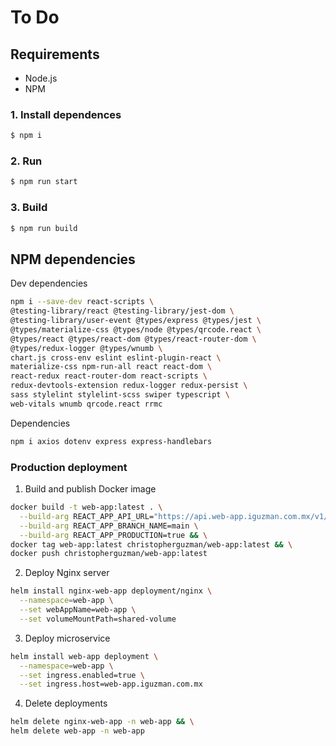 # To Do

## Requirements

* Node.js
* NPM

### 1. Install dependences
```sh
$ npm i
```
### 2. Run
```sh
$ npm run start
```
### 3. Build
```sh
$ npm run build
```

## NPM dependencies

Dev dependencies
```sh
npm i --save-dev react-scripts \
@testing-library/react @testing-library/jest-dom \
@testing-library/user-event @types/express @types/jest \
@types/materialize-css @types/node @types/qrcode.react \
@types/react @types/react-dom @types/react-router-dom \
@types/redux-logger @types/wnumb \
chart.js cross-env eslint eslint-plugin-react \
materialize-css npm-run-all react react-dom \
react-redux react-router-dom react-scripts \
redux-devtools-extension redux-logger redux-persist \
sass stylelint stylelint-scss swiper typescript \
web-vitals wnumb qrcode.react rrmc
```

Dependencies
```sh
npm i axios dotenv express express-handlebars
```

### Production deployment

1) Build and publish Docker image
```sh
docker build -t web-app:latest . \
  --build-arg REACT_APP_API_URL="https://api.web-app.iguzman.com.mx/v1/" \
  --build-arg REACT_APP_BRANCH_NAME=main \
  --build-arg REACT_APP_PRODUCTION=true && \
docker tag web-app:latest christopherguzman/web-app:latest && \
docker push christopherguzman/web-app:latest
```

2) Deploy Nginx server
```sh
helm install nginx-web-app deployment/nginx \
  --namespace=web-app \
  --set webAppName=web-app \
  --set volumeMountPath=shared-volume
```

3) Deploy microservice
```sh
helm install web-app deployment \
  --namespace=web-app \
  --set ingress.enabled=true \
  --set ingress.host=web-app.iguzman.com.mx
```

4) Delete deployments
```sh
helm delete nginx-web-app -n web-app && \
helm delete web-app -n web-app
```
